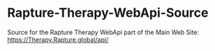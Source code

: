 # Rapture-Therapy-WebApi-Source
Source for the Rapture Therapy WebApi part of the Main Web Site: https://Therapy.Rapture.global/api/
